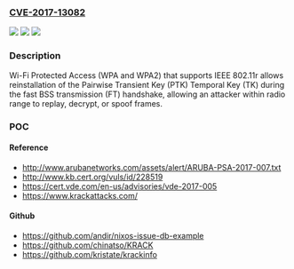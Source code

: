 ### [CVE-2017-13082](https://cve.mitre.org/cgi-bin/cvename.cgi?name=CVE-2017-13082)
![](https://img.shields.io/static/v1?label=Product&message=Wi-Fi%20Protected%20Access%20(WPA%20and%20WPA2)&color=blue)
![](https://img.shields.io/static/v1?label=Version&message=n%2Fa&color=blue)
![](https://img.shields.io/static/v1?label=Vulnerability&message=CWE-323%3A%20Reusing%20a%20Nonce%2C%20Key%20Pair%20in%20Encryption&color=brighgreen)

### Description

Wi-Fi Protected Access (WPA and WPA2) that supports IEEE 802.11r allows reinstallation of the Pairwise Transient Key (PTK) Temporal Key (TK) during the fast BSS transmission (FT) handshake, allowing an attacker within radio range to replay, decrypt, or spoof frames.

### POC

#### Reference
- http://www.arubanetworks.com/assets/alert/ARUBA-PSA-2017-007.txt
- http://www.kb.cert.org/vuls/id/228519
- https://cert.vde.com/en-us/advisories/vde-2017-005
- https://www.krackattacks.com/

#### Github
- https://github.com/andir/nixos-issue-db-example
- https://github.com/chinatso/KRACK
- https://github.com/kristate/krackinfo

